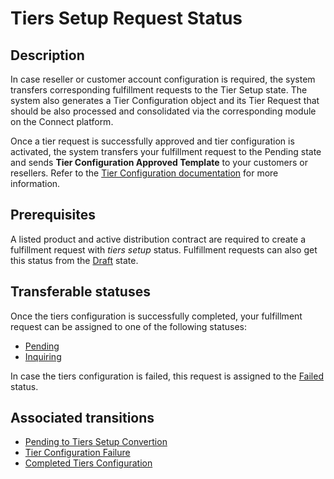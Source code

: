 # Tiers Setup Request Status
## Description
In case reseller or customer account configuration is required, the system transfers corresponding fulfillment requests to the Tier Setup state. The system also generates a Tier Configuration object and its Tier Request that should be also processed and consolidated via the corresponding module on the Connect platform. 

Once a tier request is successfully approved and tier configuration is activated, the system transfers your fulfillment request to the Pending state and sends **Tier Configuration Approved Template** to your customers or resellers. Refer to the [Tier Configuration documentation](https://connect.cloudblue.com/community/modules/tier-config/) for more information. 
## Prerequisites
A listed product and active distribution contract are required to create a fulfillment request with *tiers setup* status. Fulfillment requests can also get
 this status from the [Draft](s-a-draft.html) state.

## Transferable statuses
Once the tiers configuration is successfully completed, your fulfillment request can be assigned to one of the following statuses:

* [Pending](s-b-pending.html)
* [Inquiring](s-d-inquiring.html)

In case the tiers configuration is failed, this request is assigned to the [Failed](s-f-failed.html) status.
## Associated transitions
* [Pending to Tiers Setup Convertion](t-5-pending-tiers-setup.html)
* [Tier Configuration Failure](t-6-tiers-setup-failed.html)
* [Completed Tiers Configuration](t-7-tiers-setup-pending.html)
